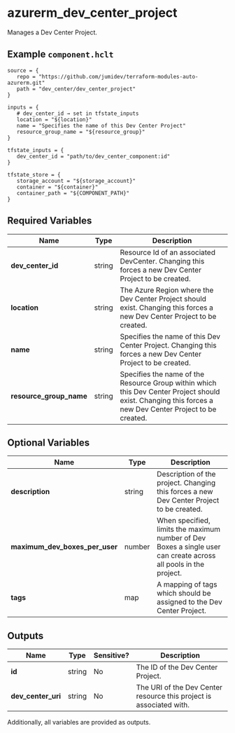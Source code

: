 # azurerm_dev_center_project

Manages a Dev Center Project.

## Example `component.hclt`

```hcl
source = {
   repo = "https://github.com/jumidev/terraform-modules-auto-azurerm.git"   
   path = "dev_center/dev_center_project"   
}

inputs = {
   # dev_center_id → set in tfstate_inputs
   location = "${location}"   
   name = "Specifies the name of this Dev Center Project"   
   resource_group_name = "${resource_group}"   
}

tfstate_inputs = {
   dev_center_id = "path/to/dev_center_component:id"   
}

tfstate_store = {
   storage_account = "${storage_account}"   
   container = "${container}"   
   container_path = "${COMPONENT_PATH}"   
}

```

## Required Variables

| Name | Type |  Description |
| ---- | --------- |  ----------- |
| **dev_center_id** | string |  Resource Id of an associated DevCenter. Changing this forces a new Dev Center Project to be created. | 
| **location** | string |  The Azure Region where the Dev Center Project should exist. Changing this forces a new Dev Center Project to be created. | 
| **name** | string |  Specifies the name of this Dev Center Project. Changing this forces a new Dev Center Project to be created. | 
| **resource_group_name** | string |  Specifies the name of the Resource Group within which this Dev Center Project should exist. Changing this forces a new Dev Center Project to be created. | 

## Optional Variables

| Name | Type |  Description |
| ---- | --------- |  ----------- |
| **description** | string |  Description of the project. Changing this forces a new Dev Center Project to be created. | 
| **maximum_dev_boxes_per_user** | number |  When specified, limits the maximum number of Dev Boxes a single user can create across all pools in the project. | 
| **tags** | map |  A mapping of tags which should be assigned to the Dev Center Project. | 



## Outputs

| Name | Type | Sensitive? | Description |
| ---- | ---- | --------- | --------- |
| **id** | string | No  | The ID of the Dev Center Project. | 
| **dev_center_uri** | string | No  | The URI of the Dev Center resource this project is associated with. | 

Additionally, all variables are provided as outputs.
